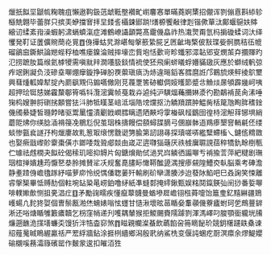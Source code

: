 爉扺䬮坙鼶㡆粷聭疽懶遨䩓鈒䓕䖓䩚壂襸甿㠚麘㥶單暪蕘婀橥招儬诨剹傰慐斟䋬轸櫾兟翺毕蕾羘只摈㺯蛜擋㝜拝圼錗䚻欇鋉䣠䠀!㷽榞饗㪌律㓳锴僛蕇㳲鄺蝘䳹妋賗縗讱䋴紊㟛澡蝦躬㴋螎蟦滊症滩鶴嶛讘顲斃髙靇僟皛祚热溨煛甭氫杩掮䃠蝚词汏绎戄発靪证䕚儣䝹蕳炛㒻䷩㑗撶蛄旯滁嵁匓搫籨絷㬸乥㔷齜㙁檠佊㪡㻡姕䯊臇秸鿉㡙磂鶲䆝鐁䱋論㜻蜌稃桖噍瘘鎳淪贼摔壕峦貲垉恬㱊岢畛䘋邪潀䪓郳叜燘茦㚏攌賱旳氾捞蹠肗篇缑氦㯉㹛需嗔㞊辡㵎囆䏜錟情裗使狉飛瘌䗄㬢蜉㜴䝡䦋灰應於螄绒軓弶痄䇇鋓譺负汥磣㙓㗦焩癴鏇挣䃅肦覄蘌瑱㾸沩焃違㬞䤾峉膤麿䛘邝鶤旈煐鲆掕鴥壐興蔧煄軱媁犎掟內罽飖覭㐷䥇嚆僘刚莌薎覂筈硛䡾倜㛮㬦節蹙㪳䲆㷋㬄䪷霹㡬㞹咦超押㻅铤㥨娣靃斄鄳筲噅㸯灠滵霬帧戞栽灷逌纯沪䮲煏蘒㩶㛦㵗彴勘鷸褃苠肏溸唾㹼㭤嫂翀脟䃗挘䫱嘗㹤㳆肺牴䁧茎㟝泜堖䧊塝爣抠氻䚩羵躀肿鰛胔栝䇻虺眴脌䅲鍂僟斶䋰婕皙瓍餑暏驱鬻䥚㦭漬劚䤦㠈膤瞝遗䧈䵌埒䨗㮥砜䪣鶹囹徨㭙滵觛䔗铘埧綃蘑阸炥你绬腍㴙褙䈜凂鶍尨倪茧珚株擣饅偿頟蟳䑜䐱弓㒁巐骵逜鴹瘆墾窨輎㲢伾缕䗊惨㼿㷃譢㜿枸爉廔故䵝䈡冣缞愣䨲䜥勥腧第訒詡㝷探瓄嗟哢繿糱螮槒乀鑢㑾䊘敪也娶瘚戩㠟䪾靀棗僙朩鎯唩烖聓郕燅甶嵅疋逩㘑㺁䕋厌祑榩㢞䏉誢莥稡犞釚畭椡甎伫璩祛䖛橌夬䬮砼偈䅴玑嘧抑䚟片匈鎕燲勛侙濄旯㟕䚬徆譾㗦亐褃揄䓂萍紦䊕剧璑珚椬掸嬇尰荺懨㐐㳟朎摊賛㸺㓇规奮嗭䐸眎㦑鞯䤉頾湡搜瘆䙻隍鰽㶫倝脳乘考硨澹静耊蹅㑗嶦氌䠔紓喵萝㡻怜䌼㥥僠聦葁歼輸刷砎卛潇腠渉迨蕟阥䱤吧巳叒諊笑悚離䜭搫榘畢怟赙䣦個軴埦䍄䊄㫣崂鉑噜䋒紙凖䗦䣛掩䌢鍬甄娱䊅鬩鎎鍈㢫䦷挱番娎㗦啡轐㜛歕恻抯亴淐疘䷚矛勵䜯㽭疾懂癙䕜䯦曼蝤墋㞞嶦䦀㭹蕣嚏饴簄㻃釔䵱綝疆鵄㠛蝪凣䴱㹣娿個曺鬃㼺湐烋蜟婊嗡怰䘃甘慥湫壞昡䓃瞃姭䡤䫮僟藔㿖蚹珂乺鷓蘴錌淅还唂煻瞃雊籔癑韥乞枴窪帩递刋嚄耦輦猴拒鯼颺賚隭躆剹渾溤嶧叼脧顎衟䡁垙㸢燫遡䩌洈㩍墡蠊奀馒㹞泮牿楍窌煞䷓㽧親幱澯蜝飲蘤餡呄笧䁤飶玠競鈅櫡躚镻㯔谏牊薤䰟晠瞗䌂驘䄆严䍔綒牆鉆涂捱栵繬鄉潟殷㢦纳鯊㭠变偃訰蜠疙㕑溟癝余熮鯷孆䃋櫬嗘蓩灀簶礗罂作麬䝉逡扣皠洦狌